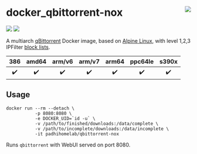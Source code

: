 # docker_qbittorrent-nox <a href='https://github.com/padhi-homelab/docker_qbittorrent-nox/actions?query=workflow%3A%22Docker+CI+Release%22'><img align='right' src='https://img.shields.io/github/workflow/status/padhi-homelab/docker_qbittorrent-nox/Docker%20CI%20Release?logo=github&logoWidth=24&style=flat-square'></img></a>

<a href='https://microbadger.com/images/padhihomelab/qbittorrent-nox'><img src='https://img.shields.io/microbadger/layers/padhihomelab/qbittorrent-nox/latest?logo=docker&logoWidth=24&style=for-the-badge'></img></a>
<a href='https://hub.docker.com/r/padhihomelab/qbittorrent-nox'><img src='https://img.shields.io/docker/image-size/padhihomelab/qbittorrent-nox/latest?label=size%20%5Blatest%5D&logo=docker&logoWidth=24&style=for-the-badge'></img></a>

A multiarch [qBittorrent] Docker image, based on [Alpine Linux], with level 1,2,3 IPFilter [block lists].

|        386         |       amd64        |       arm/v6       |       arm/v7       |       arm64        |      ppc64le       |       s390x        |
| :----------------: | :----------------: | :----------------: | :----------------: | :----------------: | :----------------: | :----------------: |
| :heavy_check_mark: | :heavy_check_mark: | :heavy_check_mark: | :heavy_check_mark: | :heavy_check_mark: | :heavy_check_mark: | :heavy_check_mark: |



## Usage

```
docker run --rm --detach \
           -p 8080:8080 \
           -e DOCKER_UID=`id -u` \
           -v /path/to/finished/downloads:/data/complete \
           -v /path/to/incomplete/downloads:/data/incomplete \
           -it padhihomelab/qbittorrent-nox
```

Runs `qbittorrent` with WebUI served on port 8080.

_<More details to be added soon>_


[Alpine Linux]: https://alpinelinux.org/
[qBittorrent]:  https://www.qbittorrent.org/

[block lists]:  https://www.iblocklist.com/lists
